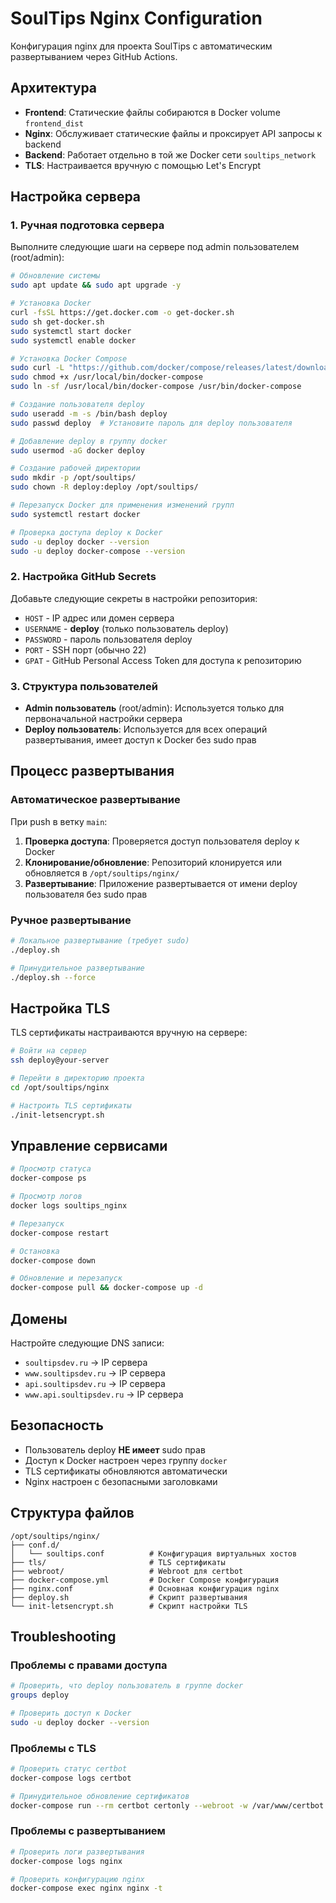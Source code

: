 # SoulTips Nginx Configuration

Конфигурация nginx для проекта SoulTips с автоматическим развертыванием через GitHub Actions.

## Архитектура

- **Frontend**: Статические файлы собираются в Docker volume `frontend_dist`
- **Nginx**: Обслуживает статические файлы и проксирует API запросы к backend
- **Backend**: Работает отдельно в той же Docker сети `soultips_network`
- **TLS**: Настраивается вручную с помощью Let's Encrypt

## Настройка сервера

### 1. Ручная подготовка сервера

Выполните следующие шаги на сервере под admin пользователем (root/admin):

```bash
# Обновление системы
sudo apt update && sudo apt upgrade -y

# Установка Docker
curl -fsSL https://get.docker.com -o get-docker.sh
sudo sh get-docker.sh
sudo systemctl start docker
sudo systemctl enable docker

# Установка Docker Compose
sudo curl -L "https://github.com/docker/compose/releases/latest/download/docker-compose-$(uname -s)-$(uname -m)" -o /usr/local/bin/docker-compose
sudo chmod +x /usr/local/bin/docker-compose
sudo ln -sf /usr/local/bin/docker-compose /usr/bin/docker-compose

# Создание пользователя deploy
sudo useradd -m -s /bin/bash deploy
sudo passwd deploy  # Установите пароль для deploy пользователя

# Добавление deploy в группу docker
sudo usermod -aG docker deploy

# Создание рабочей директории
sudo mkdir -p /opt/soultips/
sudo chown -R deploy:deploy /opt/soultips/

# Перезапуск Docker для применения изменений групп
sudo systemctl restart docker

# Проверка доступа deploy к Docker
sudo -u deploy docker --version
sudo -u deploy docker-compose --version
```

### 2. Настройка GitHub Secrets

Добавьте следующие секреты в настройки репозитория:

- `HOST` - IP адрес или домен сервера
- `USERNAME` - **deploy** (только пользователь deploy)
- `PASSWORD` - пароль пользователя deploy
- `PORT` - SSH порт (обычно 22)
- `GPAT` - GitHub Personal Access Token для доступа к репозиторию

### 3. Структура пользователей

- **Admin пользователь** (root/admin): Используется только для первоначальной настройки сервера
- **Deploy пользователь**: Используется для всех операций развертывания, имеет доступ к Docker без sudo прав

## Процесс развертывания

### Автоматическое развертывание

При push в ветку `main`:

1. **Проверка доступа**: Проверяется доступ пользователя deploy к Docker
2. **Клонирование/обновление**: Репозиторий клонируется или обновляется в `/opt/soultips/nginx/`
3. **Развертывание**: Приложение развертывается от имени deploy пользователя без sudo прав

### Ручное развертывание

```bash
# Локальное развертывание (требует sudo)
./deploy.sh

# Принудительное развертывание
./deploy.sh --force
```

## Настройка TLS

TLS сертификаты настраиваются вручную на сервере:

```bash
# Войти на сервер
ssh deploy@your-server

# Перейти в директорию проекта
cd /opt/soultips/nginx

# Настроить TLS сертификаты
./init-letsencrypt.sh
```

## Управление сервисами

```bash
# Просмотр статуса
docker-compose ps

# Просмотр логов
docker logs soultips_nginx

# Перезапуск
docker-compose restart

# Остановка
docker-compose down

# Обновление и перезапуск
docker-compose pull && docker-compose up -d
```

## Домены

Настройте следующие DNS записи:

- `soultipsdev.ru` → IP сервера
- `www.soultipsdev.ru` → IP сервера  
- `api.soultipsdev.ru` → IP сервера
- `www.api.soultipsdev.ru` → IP сервера

## Безопасность

- Пользователь deploy **НЕ имеет** sudo прав
- Доступ к Docker настроен через группу `docker`
- TLS сертификаты обновляются автоматически
- Nginx настроен с безопасными заголовками

## Структура файлов

```
/opt/soultips/nginx/
├── conf.d/
│   └── soultips.conf          # Конфигурация виртуальных хостов
├── tls/                       # TLS сертификаты
├── webroot/                   # Webroot для certbot
├── docker-compose.yml         # Docker Compose конфигурация
├── nginx.conf                 # Основная конфигурация nginx
├── deploy.sh                  # Скрипт развертывания
└── init-letsencrypt.sh        # Скрипт настройки TLS
```

## Troubleshooting

### Проблемы с правами доступа

```bash
# Проверить, что deploy пользователь в группе docker
groups deploy

# Проверить доступ к Docker
sudo -u deploy docker --version
```

### Проблемы с TLS

```bash
# Проверить статус certbot
docker-compose logs certbot

# Принудительное обновление сертификатов
docker-compose run --rm certbot certonly --webroot -w /var/www/certbot --force-renewal
```

### Проблемы с развертыванием

```bash
# Проверить логи развертывания
docker-compose logs nginx

# Проверить конфигурацию nginx
docker-compose exec nginx nginx -t
``` 